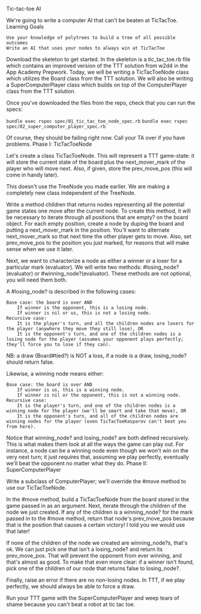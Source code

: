Tic-tac-toe AI

We're going to write a computer AI that can't be beaten at TicTacToe.
Learning Goals

    Use your knowledge of polytrees to build a tree of all possible outcomes
    Write an AI that uses your nodes to always win at TicTacToe

Download the skeleton to get started. In the skeleton is a tic_tac_toe.rb file which contains an improved version of the TTT solution from w2d4 in the App Academy Prepwork. Today, we will be writing a TicTacToeNode class which utilizes the Board class from the TTT solution. We will also be writing a SuperComputerPlayer class which builds on top of the ComputerPlayer class from the TTT solution.

Once you've downloaded the files from the repo, check that you can run the specs:

`bundle exec rspec spec/01_tic_tac_toe_node_spec.rb`
`bundle exec rspec spec/02_super_computer_player_spec.rb`

Of course, they should be failing right now. Call your TA over if you have problems.
Phase I: TicTacToeNode

Let's create a class TicTacToeNode. This will represent a TTT game-state: it will store the current state of the board plus the next_mover_mark of the player who will move next. Also, if given, store the prev_move_pos (this will come in handy later).

This doesn't use the TreeNode you made earlier. We are making a completely new class independent of the TreeNode.

Write a method children that returns nodes representing all the potential game states one move after the current node. To create this method, it will be necessary to iterate through all positions that are empty? on the board object. For each empty position, create a node by duping the board and putting a next_mover_mark in the position. You'll want to alternate next_mover_mark so that next time the other player gets to move. Also, set prev_move_pos to the position you just marked, for reasons that will make sense when we use it later.

Next, we want to characterize a node as either a winner or a loser for a particular mark (evaluator). We will write two methods: #losing_node?(evaluator) or #winning_node?(evaluator). These methods are not optional, you will need them both.

A #losing_node? is described in the following cases:

    Base case: the board is over AND
        If winner is the opponent, this is a losing node.
        If winner is nil or us, this is not a losing node.
    Recursive case:
        It is the player's turn, and all the children nodes are losers for the player (anywhere they move they still lose), OR
        It is the opponent's turn, and one of the children nodes is a losing node for the player (assumes your opponent plays perfectly; they'll force you to lose if they can).

NB: a draw (Board#tied?) is NOT a loss, if a node is a draw, losing_node? should return false.

Likewise, a winning node means either:

    Base case: the board is over AND
        If winner is us, this is a winning node.
        If winner is nil or the opponent, this is not a winning node.
    Recursive case:
        It is the player's turn, and one of the children nodes is a winning node for the player (we'll be smart and take that move), OR
        It is the opponent's turn, and all of the children nodes are winning nodes for the player (even TicTacToeKasparov can't beat you from here).

Notice that winning_node? and losing_node? are both defined recursively. This is what makes them look at all the ways the game can play out. For instance, a node can be a winning node even though we won't win on the very next turn; it just requires that, assuming we play perfectly, eventually we'll beat the opponent no matter what they do.
Phase II: SuperComputerPlayer

Write a subclass of ComputerPlayer; we'll override the #move method to use our TicTacToeNode.

In the #move method, build a TicTacToeNode from the board stored in the game passed in as an argument. Next, iterate through the children of the node we just created. If any of the children is a winning_node? for the mark passed in to the #move method, return that node's prev_move_pos because that is the position that causes a certain victory! I told you we would use that later!

If none of the children of the node we created are winning_node?s, that's ok. We can just pick one that isn't a losing_node? and return its prev_move_pos. That will prevent the opponent from ever winning, and that's almost as good. To make that even more clear: if a winner isn't found, pick one of the children of our node that returns false to losing_node?.

Finally, raise an error if there are no non-losing nodes. In TTT, if we play perfectly, we should always be able to force a draw.

Run your TTT game with the SuperComputerPlayer and weep tears of shame because you can't beat a robot at tic tac toe.